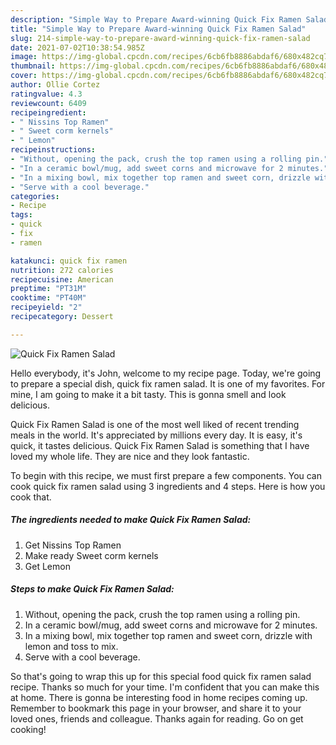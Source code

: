```yaml
---
description: "Simple Way to Prepare Award-winning Quick Fix Ramen Salad"
title: "Simple Way to Prepare Award-winning Quick Fix Ramen Salad"
slug: 214-simple-way-to-prepare-award-winning-quick-fix-ramen-salad
date: 2021-07-02T10:38:54.985Z
image: https://img-global.cpcdn.com/recipes/6cb6fb8886abdaf6/680x482cq70/quick-fix-ramen-salad-recipe-main-photo.jpg
thumbnail: https://img-global.cpcdn.com/recipes/6cb6fb8886abdaf6/680x482cq70/quick-fix-ramen-salad-recipe-main-photo.jpg
cover: https://img-global.cpcdn.com/recipes/6cb6fb8886abdaf6/680x482cq70/quick-fix-ramen-salad-recipe-main-photo.jpg
author: Ollie Cortez
ratingvalue: 4.3
reviewcount: 6409
recipeingredient:
- " Nissins Top Ramen"
- " Sweet corm kernels"
- " Lemon"
recipeinstructions:
- "Without, opening the pack, crush the top ramen using a rolling pin."
- "In a ceramic bowl/mug, add sweet corns and microwave for 2 minutes."
- "In a mixing bowl, mix together top ramen and sweet corn, drizzle with lemon and toss to mix."
- "Serve with a cool beverage."
categories:
- Recipe
tags:
- quick
- fix
- ramen

katakunci: quick fix ramen 
nutrition: 272 calories
recipecuisine: American
preptime: "PT31M"
cooktime: "PT40M"
recipeyield: "2"
recipecategory: Dessert

---
```



![Quick Fix Ramen Salad](https://img-global.cpcdn.com/recipes/6cb6fb8886abdaf6/680x482cq70/quick-fix-ramen-salad-recipe-main-photo.jpg)

Hello everybody, it's John, welcome to my recipe page. Today, we're going to prepare a special dish, quick fix ramen salad. It is one of my favorites. For mine, I am going to make it a bit tasty. This is gonna smell and look delicious.



Quick Fix Ramen Salad is one of the most well liked of recent trending meals in the world. It's appreciated by millions every day. It is easy, it's quick, it tastes delicious. Quick Fix Ramen Salad is something that I have loved my whole life. They are nice and they look fantastic.


To begin with this recipe, we must first prepare a few components. You can cook quick fix ramen salad using 3 ingredients and 4 steps. Here is how you cook that.

<!--inarticleads1-->

##### The ingredients needed to make Quick Fix Ramen Salad:

1. Get  Nissins Top Ramen
1. Make ready  Sweet corm kernels
1. Get  Lemon




<!--inarticleads2-->

##### Steps to make Quick Fix Ramen Salad:

1. Without, opening the pack, crush the top ramen using a rolling pin.
1. In a ceramic bowl/mug, add sweet corns and microwave for 2 minutes.
1. In a mixing bowl, mix together top ramen and sweet corn, drizzle with lemon and toss to mix.
1. Serve with a cool beverage.




So that's going to wrap this up for this special food quick fix ramen salad recipe. Thanks so much for your time. I'm confident that you can make this at home. There is gonna be interesting food in home recipes coming up. Remember to bookmark this page in your browser, and share it to your loved ones, friends and colleague. Thanks again for reading. Go on get cooking!
